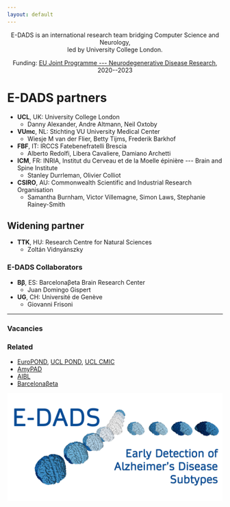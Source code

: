 ```yaml
---
layout: default
---
```


<p style="text-align: center;">
  E-DADS is an international research team bridging Computer Science and Neurology, <br /> led by University College London.
</p>

<p style="text-align: center;">
  Funding: <a href="https://www.neurodegenerationresearch.eu/" target="_blank">EU Joint Programme --- Neurodegenerative Disease Research</a>, 2020--2023
</p>



# E-DADS partners

* **UCL**, UK: University College London
  - Danny Alexander, Andre Altmann, Neil Oxtoby
* **VUmc**, NL: Stichting VU University Medical Center
  - Wiesje M van der Flier, Betty Tijms, Frederik Barkhof
* **FBF**, IT: IRCCS Fatebenefratelli Brescia
  - Alberto Redolfi, Libera Cavaliere, Damiano Archetti
* **ICM**, FR: INRIA, Institut du Cerveau et de la Moelle épinière --- Brain and Spine Institute
  - Stanley Durrleman, Olivier Colliot
* **CSIRO**, AU: Commonwealth Scientific and Industrial Research Organisation
  - Samantha Burnham, Victor Villemagne, Simon Laws, Stephanie Rainey-Smith

## Widening partner

* **TTK**, HU: Research Centre for Natural Sciences
  - Zoltán Vidnyánszky

### E-DADS Collaborators

* **Bβ**, ES: Barcelonaβeta Brain Research Center
  - Juan Domingo Gispert
* **UG**, CH: Université de Genève
  - Giovanni Frisoni

* * *

### Vacancies

<!-- * UCL: <a href="https://atsv7.wcn.co.uk/search_engine/jobs.cgi?SID=amNvZGU9MTg2MDQwNyZ2dF90ZW1wbGF0ZT05NjYmb3duZXI9NTA0MTE3OCZvd25lcnR5cGU9ZmFpciZicmFuZF9pZD0wJnZhY3R5cGU9MTI3NiZ2YWNmaXJtLnZhY3RpdGxlPXByb2dyZXNzaW9uJnBvc3RpbmdfY29kZT0yMjQ=">postdoctoral researcher</a> -->

### Related

* [EuroPOND](http://europond.eu), [UCL POND](http://pond.cs.ucl.ac.uk), [UCL CMIC](https://www.ucl.ac.uk/medical-image-computing)
* [AmyPAD](https://amypad.eu)
* [AIBL](https://aibl.csiro.au)
* [Barcelonaβeta](https://www.barcelonabeta.org/en)

![E-DADS logo](assets/img/E-DADS_logo_v1.png)


